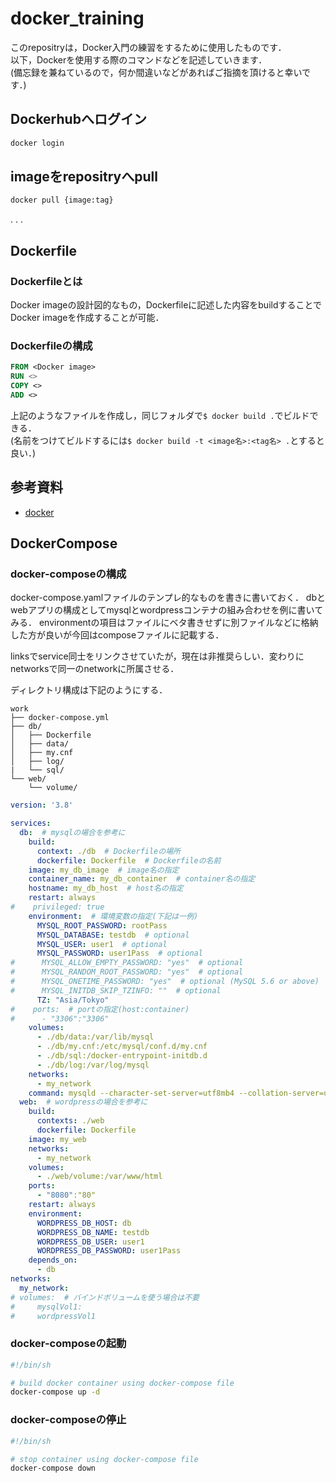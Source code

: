 # docker_training

このrepositryは，Docker入門の練習をするために使用したものです．  
以下，Dockerを使用する際のコマンドなどを記述していきます．  
(備忘録を兼ねているので，何か間違いなどがあればご指摘を頂けると幸いです．)  

## Dockerhubへログイン

```sh
docker login
```

## imageをrepositryへpull

```sh
docker pull {image:tag}
```

.
.
.

## Dockerfile

### Dockerfileとは

Docker imageの設計図的なもの，Dockerfileに記述した内容をbuildすることでDocker imageを作成することが可能．

### Dockerfileの構成

```dockerfile
FROM <Docker image>
RUN <>
COPY <>
ADD <>
```

上記のようなファイルを作成し，同じフォルダで```$ docker build .```でビルドできる．  
(名前をつけてビルドするには```$ docker build -t <image名>:<tag名> .```とすると良い．)

## 参考資料

- [docker](http://datawokagaku.com/ "docker")

## DockerCompose

### docker-composeの構成

docker-compose.yamlファイルのテンプレ的なものを書きに書いておく．
dbとwebアプリの構成としてmysqlとwordpressコンテナの組み合わせを例に書いてみる．
environmentの項目はファイルにベタ書きせずに別ファイルなどに格納した方が良いが今回はcomposeファイルに記載する．

linksでservice同士をリンクさせていたが，現在は非推奨らしい．変わりにnetworksで同一のnetworkに所属させる．

ディレクトリ構成は下記のようにする．

```
work
├── docker-compose.yml
├── db/
│   ├── Dockerfile
│   ├── data/
│   ├── my.cnf
│   ├── log/
|   └── sql/
└── web/
    └── volume/
```



```yaml
version: '3.8'

services:
  db:  # mysqlの場合を参考に
    build:
      context: ./db  # Dockerfileの場所
      dockerfile: Dockerfile  # Dockerfileの名前
    image: my_db_image  # image名の指定
    container_name: my_db_container  # container名の指定
    hostname: my_db_host  # host名の指定
    restart: always
#    privileged: true
    environment:  # 環境変数の指定(下記は一例)
      MYSQL_ROOT_PASSWORD: rootPass
      MYSQL_DATABASE: testdb  # optional
      MYSQL_USER: user1  # optional
      MYSQL_PASSWORD: user1Pass  # optional
#      MYSQL_ALLOW_EMPTY_PASSWORD: "yes"  # optional
#      MYSQL_RANDOM_ROOT_PASSWORD: "yes"  # optional
#      MYSQL_ONETIME_PASSWORD: "yes"  # optional (MySQL 5.6 or above)
#      MYSQL_INITDB_SKIP_TZINFO: ""  # optional
      TZ: "Asia/Tokyo"
#    ports:  # portの指定(host:container)
#      - "3306":"3306"
    volumes:
      - ./db/data:/var/lib/mysql
      - ./db/my.cnf:/etc/mysql/conf.d/my.cnf
      - ./db/sql:/docker-entrypoint-initdb.d
      - ./db/log:/var/log/mysql
    networks:
      - my_network
    command: mysqld --character-set-server=utf8mb4 --collation-server=utf8mb4_unicode_ci --default-authentication-plugin=mysql_native_password # mysql:5.7の場合は不要
  web:  # wordpressの場合を参考に
    build:
      contexts: ./web
      dockerfile: Dockerfile
    image: my_web
    networks:
      - my_network
    volumes:
      - ./web/volume:/var/www/html
    ports:
      - "8080":"80"
    restart: always
    environment:
      WORDPRESS_DB_HOST: db
      WORDPRESS_DB_NAME: testdb
      WORDPRESS_DB_USER: user1
      WORDPRESS_DB_PASSWORD: user1Pass
    depends_on:
      - db
networks:
  my_network:
# volumes:  # バインドボリュームを使う場合は不要
#     mysqlVol1:
#     wordpressVol1
```

### docker-composeの起動

```sh
#!/bin/sh

# build docker container using docker-compose file
docker-compose up -d

```

### docker-composeの停止

```sh
#!/bin/sh

# stop container using docker-compose file
docker-compose down
```
